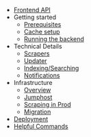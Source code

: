 - [Frontend API](https://docs.searchneu.com)
- Getting started
  - [Prerequisites](getting-started/prereqs.md)
  - [Cache setup](getting-started/stored-cache.md)
  - [Running the backend](getting-started/running.md)
- Technical Details
  - [Scrapers](scrapers/scraping.md)
  - [Updater](updater/updating.md)
  - [Indexing/Searching](indexing/elasticsearch.md)
  - [Notifications](notifications/notifications.md)
- Infrastructure
  - [Overview](infrastructure/infrastructure.md)
  - [Jumphost](infrastructure/jumphost.md)
  - [Scraping in Prod](infrastructure/scraping.md)
  - [Migration](infrastructure/migration/migration.md)
- [Deployment](deployment/deploy.md)
- [Helpful Commands](helpful-commands.md)
